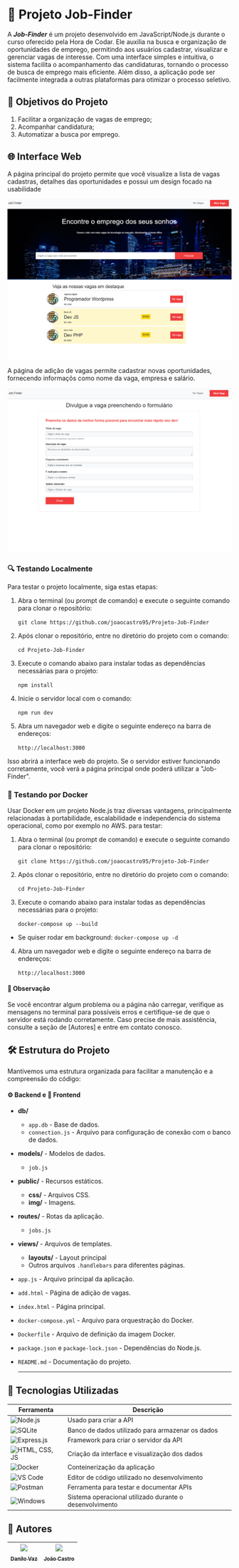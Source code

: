 # 📰 Projeto Job-Finder

A ***Job-Finder*** é um projeto desenvolvido em JavaScript/Node.js durante o curso oferecido pela Hora de Codar. Ele auxilia na busca e organização de oportunidades de emprego, permitindo aos usuários cadastrar, visualizar e gerenciar vagas de interesse. Com uma interface simples e intuitiva, o sistema facilita o acompanhamento das candidaturas, tornando o processo de busca de emprego mais eficiente. Além disso, a aplicação pode ser facilmente integrada a outras plataformas para otimizar o processo seletivo.

## 🎯 Objetivos do Projeto

1. Facilitar a organização de vagas de emprego;
2. Acompanhar candidatura;
3. Automatizar a busca por emprego.


## 🌐 Interface Web

A página principal do projeto permite que você visualize a lista de vagas cadastras, detalhes das oportunidades e possui um design focado na usabilidade

![Página Principal](/public/img/print1.png)

A página de adição de vagas permite cadastrar novas oportunidades, fornecendo informaçõs como nome da vaga, empresa e salário.

![Página de adição de vagas](/public/img/print2.png)

### 🔍 Testando Localmente

Para testar o projeto localmente, siga estas etapas:

1. Abra o terminal (ou prompt de comando) e execute o seguinte comando para clonar o repositório:

   `git clone https://github.com/joaocastro95/Projeto-Job-Finder`

2. Após clonar o repositório, entre no diretório do projeto com o comando:

   `cd Projeto-Job-Finder`

3. Execute o comando abaixo para instalar todas as dependências necessárias para o projeto:

   `npm install`

4. Inicie o servidor local com o comando:

   `npm run dev`

5. Abra um navegador web e digite o seguinte endereço na barra de endereços:

   `http://localhost:3000`

Isso abrirá a interface web do projeto. Se o servidor estiver funcionando corretamente, você verá a página principal onde poderá utilizar a "Job-Finder".


### 🐋 Testando por Docker

Usar Docker em um projeto Node.js traz diversas vantagens, principalmente relacionadas à portabilidade, escalabilidade e independencia do sistema operacional, como por exemplo no AWS. para testar:

1. Abra o terminal (ou prompt de comando) e execute o seguinte comando para clonar o repositório:

   `git clone https://github.com/joaocastro95/Projeto-Job-Finder`

2. Após clonar o repositório, entre no diretório do projeto com o comando:

   `cd Projeto-Job-Finder`

3. Execute o comando abaixo para instalar todas as dependências necessárias para o projeto:

    `docker-compose up --build`

- Se quiser rodar em background: `docker-compose up -d`

4. Abra um navegador web e digite o seguinte endereço na barra de endereços:

   `http://localhost:3000`


#### 📝 Observação
Se você encontrar algum problema ou a página não carregar, verifique as mensagens no terminal para possíveis erros e certifique-se de que o servidor está rodando corretamente. Caso precise de mais assistência, consulte a seção de [Autores] e entre em contato conosco.


## 🛠️ Estrutura do Projeto
Mantivemos uma estrutura organizada para facilitar a manutenção e a compreensão do código:

#### ⚙️ Backend e 🎨 Frontend

- **db/**
    - `app.db` - Base de dados.
    - `connection.js` - Arquivo para configuração de conexão com o banco de dados.
- **models/** - Modelos de dados.
    - `job.js`
- **public/** - Recursos estáticos.
    - **css/** - Arquivos CSS.
    - **img/** - Imagens.
- **routes/** - Rotas da aplicação.
    - `jobs.js`
- **views/** - Arquivos de templates.
    - **layouts/** - Layout principal
    - Outros arquivos `.handlebars` para diferentes páginas.
- `app.js` - Arquivo principal da aplicação.
- `add.html` - Página de adição de vagas.
- `index.html` - Página principal.
- `docker-compose.yml` - Arquivo para orquestração do Docker.
- `Dockerfile` - Arquivo de definição da imagem Docker.
- `package.json` e `package-lock.json` - Dependências do Node.js.
- `README.md` - Documentação do projeto.

  ---
## 🚀 Tecnologias Utilizadas

| Ferramenta       | Descrição                                         |
| ---------------- | ------------------------------------------------- |
| ![Node.js](https://img.shields.io/badge/Node.js-339933?style=for-the-badge&logo=nodedotjs&logoColor=white)      | Usado para criar a API                            |
| ![SQLite](https://img.shields.io/badge/SQLite-003B57?style=for-the-badge&logo=sqlite&logoColor=white)          | Banco de dados utilizado para armazenar os dados |
| ![Express.js](https://img.shields.io/badge/Express.js-000000?style=for-the-badge&logo=express&logoColor=white)   | Framework para criar o servidor da API            |
| ![HTML, CSS, JS](https://img.shields.io/badge/HTML%20/%20CSS%20/%20JS-000000?style=for-the-badge&logo=html5&logoColor=white) | Criação da interface e visualização dos dados     |
| ![Docker](https://img.shields.io/badge/Docker-2496ED?style=for-the-badge&logo=docker&logoColor=white)       | Conteinerização da aplicação                      |
| ![VS Code](https://img.shields.io/badge/VS%20Code-007ACC?style=for-the-badge&logo=visual-studio-code&logoColor=white) | Editor de código utilizado no desenvolvimento     |
| ![Postman](https://img.shields.io/badge/Postman-FF6C37?style=for-the-badge&logo=postman&logoColor=white)     | Ferramenta para testar e documentar APIs          |
| ![Windows](https://img.shields.io/badge/Windows-0078D6?style=for-the-badge&logo=windows&logoColor=white)    | Sistema operacional utilizado durante o desenvolvimento  |

## 📝 Autores

| [<img loading="lazy" src="https://avatars.githubusercontent.com/u/131407565?v=4" width=115><br><sub>Danilo Vaz</sub>](https://github.com/danilovaz7) | [<img loading="lazy" src="https://avatars.githubusercontent.com/u/132524175?v=4" width=115><br><sub>João Castro</sub>](https://github.com/joaocastro95) |
| --- | --- |

